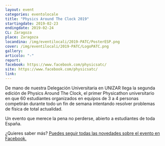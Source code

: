 ```yaml
---
layout: event
categories: eventolocale
title: "Physics Around The Clock 2019"
startingdate: 2019-02-23
endingdate: 2019-02-24
CL: Zaragoza
place: Zaragoza
locandina: /img/eventilocali/2019-PATC/PosterESP.png
cover: /img/eventilocali/2019-PATC/LogoPATC.png
gallery:
articolo: "-"
report:
facebook: https://www.facebook.com/physicsatc/
site: https://www.facebook.com/physicsatc/
link:
---
```


De mano de nuestra Delegación Universitaria en UNIZAR llega la segunda edición de Physics Around The Clock, el primer Physicathon universitario en que 60 estudiantes organizados en equipos de 3 a 4 personas competirán durante todo un fin de semana intentando resolver problemas de física de total actualidad.

Un evento que merece la pena no perderse, abierto a estudiantes de toda España.

¿Quieres saber más? <a href="https://www.facebook.com/physicsatc/">Puedes seguir todas las novedades sobre el evento en Facebook.</a>
